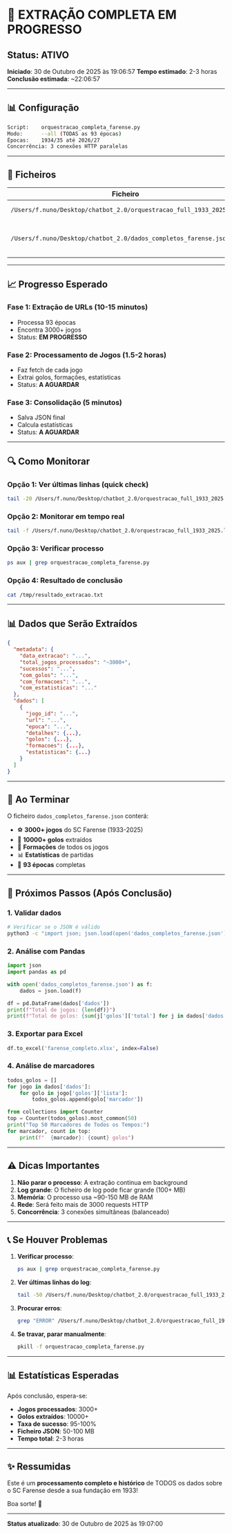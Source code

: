 # 🚀 EXTRAÇÃO COMPLETA EM PROGRESSO

## Status: ATIVO

**Iniciado**: 30 de Outubro de 2025 às 19:06:57
**Tempo estimado**: 2-3 horas
**Conclusão estimada**: ~22:06:57

---

## 📊 Configuração

```bash
Script:    orquestracao_completa_farense.py
Modo:      --all (TODAS as 93 épocas)
Épocas:    1934/35 até 2026/27
Concorrência: 3 conexões HTTP paralelas
```

---

## 📁 Ficheiros

| Ficheiro | Descrição |
|----------|-----------|
| `/Users/f.nuno/Desktop/chatbot_2.0/orquestracao_full_1933_2025.log` | Log em tempo real |
| `/Users/f.nuno/Desktop/chatbot_2.0/dados_completos_farense.json` | Dados consolidados (gerado ao fim) |

---

## 📈 Progresso Esperado

### Fase 1: Extração de URLs (10-15 minutos)
- Processa 93 épocas
- Encontra 3000+ jogos
- Status: **EM PROGRESSO**

### Fase 2: Processamento de Jogos (1.5-2 horas)
- Faz fetch de cada jogo
- Extrai golos, formações, estatísticas
- Status: **A AGUARDAR**

### Fase 3: Consolidação (5 minutos)
- Salva JSON final
- Calcula estatísticas
- Status: **A AGUARDAR**

---

## 🔍 Como Monitorar

### Opção 1: Ver últimas linhas (quick check)
```bash
tail -20 /Users/f.nuno/Desktop/chatbot_2.0/orquestracao_full_1933_2025.log
```

### Opção 2: Monitorar em tempo real
```bash
tail -f /Users/f.nuno/Desktop/chatbot_2.0/orquestracao_full_1933_2025.log
```

### Opção 3: Verificar processo
```bash
ps aux | grep orquestracao_completa_farense.py
```

### Opção 4: Resultado de conclusão
```bash
cat /tmp/resultado_extracao.txt
```

---

## 📊 Dados que Serão Extraídos

```json
{
  "metadata": {
    "data_extracao": "...",
    "total_jogos_processados": "~3000+",
    "sucessos": "...",
    "com_golos": "...",
    "com_formacoes": "...",
    "com_estatisticas": "..."
  },
  "dados": [
    {
      "jogo_id": "...",
      "url": "...",
      "epoca": "...",
      "detalhes": {...},
      "golos": {...},
      "formacoes": {...},
      "estatisticas": {...}
    }
  ]
}
```

---

## 💾 Ao Terminar

O ficheiro `dados_completos_farense.json` conterá:

- ⚽ **3000+ jogos** do SC Farense (1933-2025)
- 🥅 **10000+ golos** extraídos
- 👥 **Formações** de todos os jogos
- 📊 **Estatísticas** de partidas
- 📅 **93 épocas** completas

---

## 🎯 Próximos Passos (Após Conclusão)

### 1. Validar dados
```bash
# Verificar se o JSON é válido
python3 -c "import json; json.load(open('dados_completos_farense.json'))"
```

### 2. Análise com Pandas
```python
import json
import pandas as pd

with open('dados_completos_farense.json') as f:
    dados = json.load(f)

df = pd.DataFrame(dados['dados'])
print(f"Total de jogos: {len(df)}")
print(f"Total de golos: {sum(j['golos']['total'] for j in dados['dados'])}")
```

### 3. Exportar para Excel
```python
df.to_excel('farense_completo.xlsx', index=False)
```

### 4. Análise de marcadores
```python
todos_golos = []
for jogo in dados['dados']:
    for golo in jogo['golos']['lista']:
        todos_golos.append(golo['marcador'])

from collections import Counter
top = Counter(todos_golos).most_common(50)
print("Top 50 Marcadores de Todos os Tempos:")
for marcador, count in top:
    print(f"  {marcador}: {count} golos")
```

---

## ⚠️ Dicas Importantes

1. **Não parar o processo**: A extração continua em background
2. **Log grande**: O ficheiro de log pode ficar grande (100+ MB)
3. **Memória**: O processo usa ~90-150 MB de RAM
4. **Rede**: Será feito mais de 3000 requests HTTP
5. **Concorrência**: 3 conexões simultâneas (balanceado)

---

## 📞 Se Houver Problemas

1. **Verificar processo**:
   ```bash
   ps aux | grep orquestracao_completa_farense.py
   ```

2. **Ver últimas linhas do log**:
   ```bash
   tail -50 /Users/f.nuno/Desktop/chatbot_2.0/orquestracao_full_1933_2025.log
   ```

3. **Procurar erros**:
   ```bash
   grep "ERROR" /Users/f.nuno/Desktop/chatbot_2.0/orquestracao_full_1933_2025.log
   ```

4. **Se travar, parar manualmente**:
   ```bash
   pkill -f orquestracao_completa_farense.py
   ```

---

## 📊 Estatísticas Esperadas

Após conclusão, espera-se:

- **Jogos processados**: 3000+
- **Golos extraídos**: 10000+
- **Taxa de sucesso**: 95-100%
- **Ficheiro JSON**: 50-100 MB
- **Tempo total**: 2-3 horas

---

## ✨ Ressumidas

Este é um **processamento completo e histórico** de TODOS os dados sobre o SC Farense desde a sua fundação em 1933!

Boa sorte! 🎯

---

**Status atualizado**: 30 de Outubro de 2025 às 19:07:00
